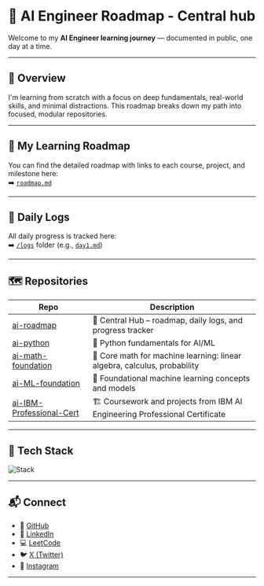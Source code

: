 

# 🧠 AI Engineer Roadmap - Central hub

Welcome to my **AI Engineer learning journey** — documented in public, one day at a time.

---

## 📍 Overview

I'm learning from scratch with a focus on deep fundamentals, real-world skills, and minimal distractions. This roadmap breaks down my path into focused, modular repositories.

---
## 🧭 My Learning Roadmap

You can find the detailed roadmap with links to each course, project, and milestone here:  
➡️ [`roadmap.md`](roadmap.md)

---

## 📅 Daily Logs

All daily progress is tracked here:  
➡️ [`/logs`](logs/) folder (e.g., [`day1.md`](logs/day1.md))

---

## 🗺️ Repositories

| Repo | Description |
|------|-------------|
| [ai-roadmap](https://github.com/GaneshBorse/ai-roadmap) | 🧠 Central Hub – roadmap, daily logs, and progress tracker |
| [ai-python](https://github.com/GaneshBorse/ai-python) | 🐍 Python fundamentals for AI/ML |
| [ai-math-foundation](https://github.com/GaneshBorse/ai-math-foundation) | 📐 Core math for machine learning: linear algebra, calculus, probability |
| [ai-ML-foundation](https://github.com/GaneshBorse/ai-ML-foundation) | 🤖 Foundational machine learning concepts and models |
| [ai-IBM-Professional-Cert](https://github.com/GaneshBorse/ai-IBM-Professional-Cert) | 🏗️ Coursework and projects from IBM AI Engineering Professional Certificate |



---

## 🧩 Tech Stack

<img src="https://skillicons.dev/icons?i=python,cpp,git,vscode,linux,scikit-learn,tensorflow&perline=8" alt="Stack" />

---

## 📬 Connect

- 🐙 [GitHub](https://github.com/GaneshBorse)
- 💬 [LinkedIn](https://www.instagram.com/code.ganesh.borse_/ )
- 💻 [LeetCode](https://leetcode.com/your-id/)  
- 🐦 [X (Twitter)]( https://x.com/geekanex )  
- 📸 [Instagram]( https://www.linkedin.com/in/geekanex/)
---

